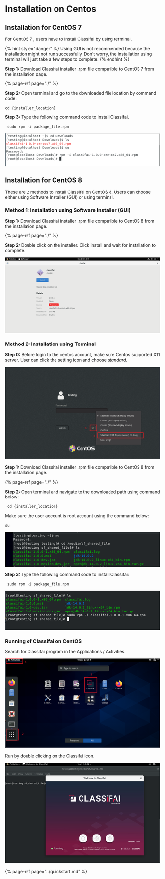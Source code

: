 # Installation on Centos

## Installation for CentOS 7

For CentOS 7 , users have to install Classifai by using terminal.

{% hint style="danger" %}
Using GUI is not recommended because the installation might not run successfully. Don't worry,  the installation using terminal will just take a few steps to complete. 
{% endhint %}

**Step 1:** Download Classifai installer .rpm file compatible to CentOS 7 from the installation page. 

{% page-ref page="./" %}

**Step 2:** Open terminal and go to the downloaded file location by command code: 

```text
cd {installer_location}
```

**Step 3:** Type the following command code to install Classifai. 

```text
 sudo rpm -i package_file.rpm
```

![](../../.gitbook/assets/centos7-install1.png)

## Installation for CentOS 8

These are 2 methods to install Classifai on CentOS 8. Users can choose either using Software Installer \(GUI\) or using terminal.

### Method 1: Installation using Software Installer \(GUI\)

**Step 1:** Download Classifai installer .rpm file compatible to CentOS 8 from the installation page.

{% page-ref page="./" %}

**Step 2:** Double click on the installer. Click install and wait for installation to complete.

![](../../.gitbook/assets/virtualbox_centos-8_13_11_2020_14_43_08.png)

### Method 2: Installation using Terminal

**Step 0:** Before login to the centos account, make sure Centos supported X11 server. User can click the setting icon and choose _standard._

![](../../.gitbook/assets/centos-install.png)

**Step 1:** Download Classifai installer .rpm file compatible to CentOS 8 from the installation page. 

{% page-ref page="./" %}

**Step 2:** Open terminal and navigate to the downloaded path using command below:

```text
 cd {installer_location}
```

Make sure the user account is root account using the command below:

```text
su 
```

![](../../.gitbook/assets/screenshot-117-.png)

**Step 3:** Type the following command code to install Classifai:

```text
 sudo rpm -i package_file.rpm
```

![](../../.gitbook/assets/centos-install1.png)

### Running of Classifai on CentOS

Search for Classifai program in the Applications / Activities.

![](../../.gitbook/assets/centos-install2.png)

Run by double clicking on the Classifai icon.

![](../../.gitbook/assets/centos-install-success.png)



{% page-ref page="../quickstart.md" %}




